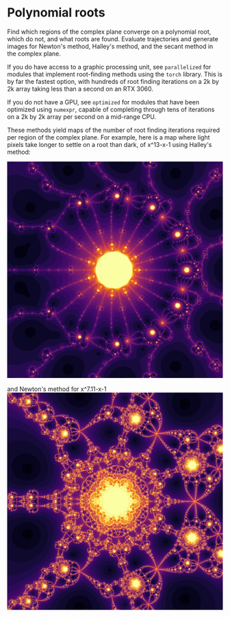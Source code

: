 # Polynomial roots

Find which regions of the complex plane converge on a polynomial root, which do not, and what roots are found.  Evaluate trajectories and generate images for Newton's method, Halley's method, and the secant method in the complex plane.  

If you do have access to a graphic processing unit, see `parallelized` for modules that implement root-finding methods using the `torch` library.  This is by far the fastest option, with hundreds of root finding iterations on a 2k by 2k array taking less than a second on an RTX 3060.

If you do not have a GPU, see `optimized` for modules that have been optimized using `numexpr`, capable of completing through tens of iterations on a 2k by 2k array per second on a mid-range CPU.

These methods yield maps of the number of root finding iterations required per region of the complex plane. For example, here is a map where light pixels take longer to settle on a root than dark, of x^13-x-1 using Halley's method:

![halley's](https://github.com/blbadger/blbadger.github.io/blob/master/newton-method/halley_x%5E13-x-1.png)

and Newton's method for x^7.11-x-1
![halley's](https://github.com/blbadger/blbadger.github.io/blob/master/newton-method/newton_z%5E7.11-z-1.png)
